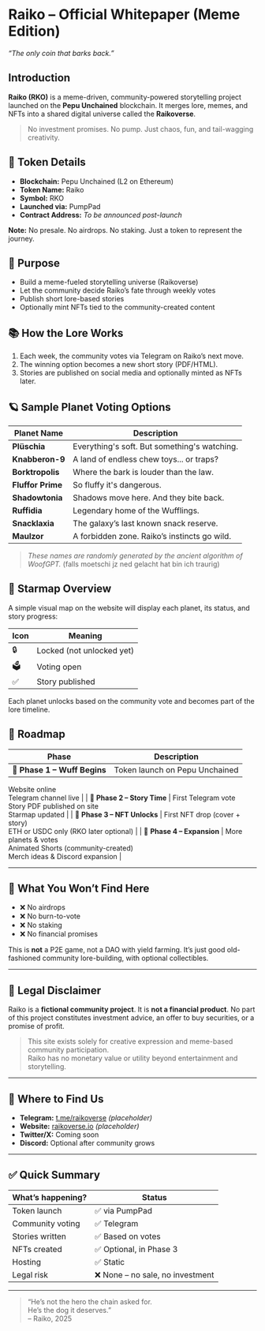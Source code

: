 # Raiko – Official Whitepaper (Meme Edition)
*“The only coin that barks back.”*

## Introduction

**Raiko (RKO)** is a meme-driven, community-powered storytelling project launched on the **Pepu Unchained** blockchain. It merges lore, memes, and NFTs into a shared digital universe called the **Raikoverse**.

> No investment promises. No pump. Just chaos, fun, and tail-wagging creativity.


## 🔗 Token Details

- **Blockchain:** Pepu Unchained (L2 on Ethereum)  
- **Token Name:** Raiko  
- **Symbol:** RKO  
- **Launched via:** PumpPad  
- **Contract Address:** *To be announced post-launch*  

**Note:** No presale. No airdrops. No staking. Just a token to represent the journey.


## 🧠 Purpose

- Build a meme-fueled storytelling universe (Raikoverse)  
- Let the community decide Raiko’s fate through weekly votes  
- Publish short lore-based stories 
- Optionally mint NFTs tied to the community-created content


## 📚 How the Lore Works

1. Each week, the community votes via Telegram on Raiko’s next move.  
2. The winning option becomes a new short story (PDF/HTML).  
3. Stories are published on social media and optionally minted as NFTs later.

## 🪐 Sample Planet Voting Options

| Planet Name     | Description                                 |
|------------------|---------------------------------------------|
| **Plüschia**      | Everything's soft. But something's watching. |
| **Knabberon-9**   | A land of endless chew toys... or traps?     |
| **Borktropolis**  | Where the bark is louder than the law.       |
| **Fluffor Prime** | So fluffy it's dangerous.                   |
| **Shadowtonia**   | Shadows move here. And they bite back.       |
| **Ruffidia**      | Legendary home of the Wufflings.             |
| **Snacklaxia**    | The galaxy’s last known snack reserve.       |
| **Maulzor**       | A forbidden zone. Raiko’s instincts go wild. |

> *These names are randomly generated by the ancient algorithm of WoofGPT.*
(falls moetschi jz ned gelacht hat bin ich traurig)


## 🌌 Starmap Overview

A simple visual map on the website will display each planet, its status, and story progress:

| Icon     | Meaning               |
|----------|------------------------|
| 🔒       | Locked (not unlocked yet)  
| 🗳️       | Voting open  
| ✅       | Story published  

Each planet unlocks based on the community vote and becomes part of the lore timeline.


## 📅 Roadmap

| Phase                      | Description |
|----------------------------|-------------|
| 🍼 **Phase 1 – Wuff Begins** | Token launch on Pepu Unchained  
Website online  
Telegram channel live |
| 🐾 **Phase 2 – Story Time** | First Telegram vote  
Story PDF published on site  
Starmap updated |
| 🚀 **Phase 3 – NFT Unlocks** | First NFT drop (cover + story)   
ETH or USDC only (RKO later optional) |
| 💫 **Phase 4 – Expansion** | More planets & votes  
Animated Shorts (community-created)  
Merch ideas & Discord expansion |

---

## 🛑 What You Won’t Find Here

- ❌ No airdrops  
- ❌ No burn-to-vote  
- ❌ No staking  
- ❌ No financial promises  

This is **not** a P2E game, not a DAO with yield farming. It’s just good old-fashioned community lore-building, with optional collectibles.

---

## 🧾 Legal Disclaimer

Raiko is a **fictional community project**. It is **not a financial product**. No part of this project constitutes investment advice, an offer to buy securities, or a promise of profit.

> This site exists solely for creative expression and meme-based community participation.  
> Raiko has no monetary value or utility beyond entertainment and storytelling.

---

## 📡 Where to Find Us

- **Telegram:** [t.me/raikoverse](#) *(placeholder)*  
- **Website:** [raikoverse.io](#) *(placeholder)*  
- **Twitter/X:** Coming soon  
- **Discord:** Optional after community grows

---

## ✅ Quick Summary

| What’s happening?     | Status         |
|------------------------|----------------|
| Token launch           | ✅ via PumpPad  
| Community voting       | ✅ Telegram  
| Stories written        | ✅ Based on votes  
| NFTs created           | ✅ Optional, in Phase 3  
| Hosting                | ✅ Static  
| Legal risk             | ❌ None – no sale, no investment

---

> “He’s not the hero the chain asked for.  
> He’s the dog it deserves.”  
> – Raiko, 2025

